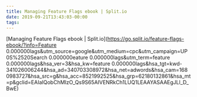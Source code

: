 ```yaml
---
title: Managing Feature Flags ebook | Split.io
date: 2019-09-21T13:43:03-00:00
tags:
---
```


[Managing Feature Flags ebook | Split.io](https://go.split.io/feature-flags-ebook/?info=Feature            0.000000lags&utm_source=google&utm_medium=cpc&utm_campaign=UP                                                                                                                                                                                                                                                                                                                                                                                                                                                                                                                                                                                                                                                                                                                                                                                                                                                                                                                                                                                                                                                                                                                                                                                                                                                                                                                                                                                                                                                                                                                                                                                                                                                                                                                                                                                                                                                                                                                                                                                                                                                                                                                                                                                                                                                                                                                                                                                                                                                                                                                                                                                                                       0S%2520Search                                                                                                                                                                                                                                                                                                                                                                                                                                                                                                                                                                                                                                                                                                                                                                                                                                                                                                                                                                                                                                                                                                                                                                                                                                                                                                                                                                                                                                                                                                                                                                                                                                                                                                                                                                                                                                                                                                                                                                                                                                                                                                                                                                                                                                                                                                                                                                                                                                                                                                                                                                                                                0.000000eature                                                                                                                                                                                                                                                                                                                                                                                                                                                                                                                                                                                                                                                                                                                                                                                                                                                                                                                                                                                                                                                                                                                                                                                                                                                                                                                                                                                                                                                                                                                                                                                                                                                                                                                                                                                                                                                                                                                                                                                                                                                                                                                                                                                                                                                                                                                                                                                                                                                                                                                                                                                                                0.000000lags&utm_term=feature            0.000000lags&hsa_ver=3&hsa_kw=feature            0.000000lags&hsa_tgt=kwd-341026006244&hsa_ad=340703308972&hsa_net=adwords&hsa_cam=1680983727&hsa_src=g&hsa_acc=8521992525&hsa_grp=62180132861&hsa_mt=p&gclid=EAIaIQobChMIzO_Qs9S65AIVENRkCh1LUQ1LEAAYASAAEgJLl_D_BwE)
